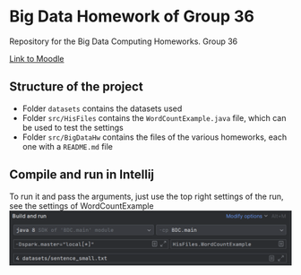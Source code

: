 # Big Data Homework of Group 36
Repository for the Big Data Computing Homeworks. Group 36

[Link to Moodle](https://esami.elearning.unipd.it/course/view.php?id=6533)

## Structure of the project

- Folder `datasets` contains the datasets used
- Folder `src/HisFiles` contains the `WordCountExample.java` file, which can be used to test the settings
- Folder `src/BigDataHw` contains the files of the various homeworks, each one with a `README.md` file

## Compile and run in Intellij

To run it and pass the arguments, just use the top right settings of the run, see the settings of WordCountExample
![img.png](img.png)